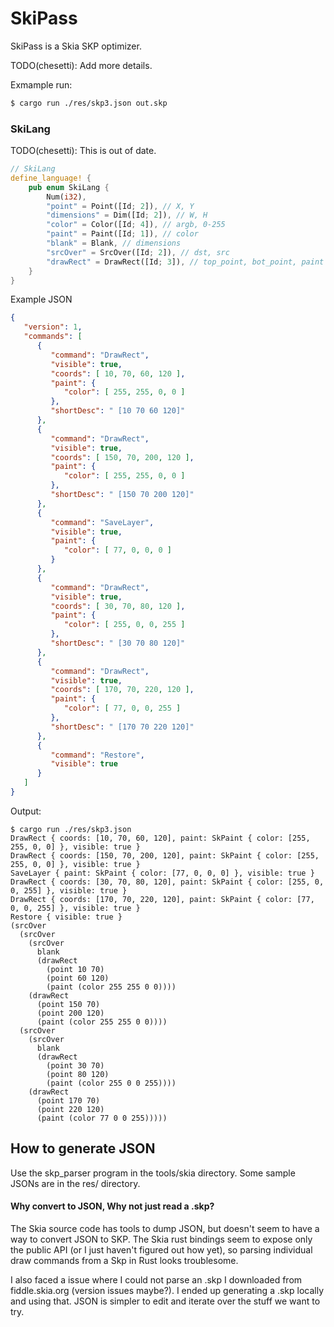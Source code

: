 # SkiPass

SkiPass is a Skia SKP optimizer.  

TODO(chesetti): Add more details.

Exmample run:

```bash
$ cargo run ./res/skp3.json out.skp
```

### SkiLang

TODO(chesetti): This is out of date.

```rust
// SkiLang 
define_language! {
    pub enum SkiLang {
        Num(i32),
        "point" = Point([Id; 2]), // X, Y
        "dimensions" = Dim([Id; 2]), // W, H
        "color" = Color([Id; 4]), // argb, 0-255
        "paint" = Paint([Id; 1]), // color
        "blank" = Blank, // dimensions
        "srcOver" = SrcOver([Id; 2]), // dst, src
        "drawRect" = DrawRect([Id; 3]), // top_point, bot_point, paint
    }
}

```

Example JSON
```json
{
   "version": 1,
   "commands": [
      {
         "command": "DrawRect",
         "visible": true,
         "coords": [ 10, 70, 60, 120 ],
         "paint": {
            "color": [ 255, 255, 0, 0 ]
         },
         "shortDesc": " [10 70 60 120]"
      },
      {
         "command": "DrawRect",
         "visible": true,
         "coords": [ 150, 70, 200, 120 ],
         "paint": {
            "color": [ 255, 255, 0, 0 ]
         },
         "shortDesc": " [150 70 200 120]"
      },
      {
         "command": "SaveLayer",
         "visible": true,
         "paint": {
            "color": [ 77, 0, 0, 0 ]
         }
      },
      {
         "command": "DrawRect",
         "visible": true,
         "coords": [ 30, 70, 80, 120 ],
         "paint": {
            "color": [ 255, 0, 0, 255 ]
         },
         "shortDesc": " [30 70 80 120]"
      },
      {
         "command": "DrawRect",
         "visible": true,
         "coords": [ 170, 70, 220, 120 ],
         "paint": {
            "color": [ 77, 0, 0, 255 ]
         },
         "shortDesc": " [170 70 220 120]"
      },
      {
         "command": "Restore",
         "visible": true
      }
   ]
}
```

Output:
```
$ cargo run ./res/skp3.json
DrawRect { coords: [10, 70, 60, 120], paint: SkPaint { color: [255, 255, 0, 0] }, visible: true }
DrawRect { coords: [150, 70, 200, 120], paint: SkPaint { color: [255, 255, 0, 0] }, visible: true }
SaveLayer { paint: SkPaint { color: [77, 0, 0, 0] }, visible: true }
DrawRect { coords: [30, 70, 80, 120], paint: SkPaint { color: [255, 0, 0, 255] }, visible: true }
DrawRect { coords: [170, 70, 220, 120], paint: SkPaint { color: [77, 0, 0, 255] }, visible: true }
Restore { visible: true }
(srcOver
  (srcOver
    (srcOver
      blank
      (drawRect
        (point 10 70)
        (point 60 120)
        (paint (color 255 255 0 0))))
    (drawRect
      (point 150 70)
      (point 200 120)
      (paint (color 255 255 0 0))))
  (srcOver
    (srcOver
      blank
      (drawRect
        (point 30 70)
        (point 80 120)
        (paint (color 255 0 0 255))))
    (drawRect
      (point 170 70)
      (point 220 120)
      (paint (color 77 0 0 255)))))
```



## How to generate JSON

Use the skp_parser program in the tools/skia directory. Some sample JSONs are in the res/ directory.

#### Why convert to JSON, Why not just read a .skp? 

The Skia source code has tools to dump JSON, but doesn't seem to have a way to convert JSON to SKP.
The Skia rust bindings seem to expose only the public API (or I just haven't figured out how yet), so parsing individual draw commands from a Skp in Rust looks troublesome.

I also faced a issue where I could not parse an .skp I downloaded from fiddle.skia.org (version issues maybe?). I ended up generating a .skp locally and using that. JSON is simpler to edit and iterate over the stuff we want to try.